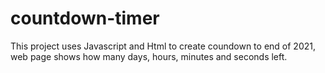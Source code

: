 # countdown-timer
This project uses Javascript and Html to create coundown to end of 2021, web page shows how many days, hours, minutes and seconds left.
